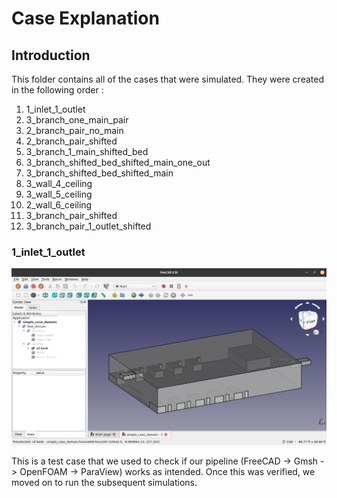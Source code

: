 # **Case Explanation**

## **Introduction**

This folder contains all of the cases that were simulated. They were created in the following order :

1. 1_inlet_1_outlet
2. 3_branch_one_main_pair
3. 2_branch_pair_no_main
4. 2_branch_pair_shifted
5. 3_branch_1_main_shifted_bed
6. 3_branch_shifted_bed_shifted_main_one_out
7. 3_branch_shifted_bed_shifted_main
8. 3_wall_4_ceiling
9. 3_wall_5_ceiling
10. 2_wall_6_ceiling
11. 3_branch_pair_shifted
12. 3_branch_pair_1_outlet_shifted

### **1_inlet_1_outlet**

<img src = "1_inlet_1_outlet.png">

This is a test case that we used to check if our pipeline (FreeCAD -> Gmsh -> OpenFOAM -> ParaView) works as intended. Once this was verified, we moved on to run the subsequent simulations.


